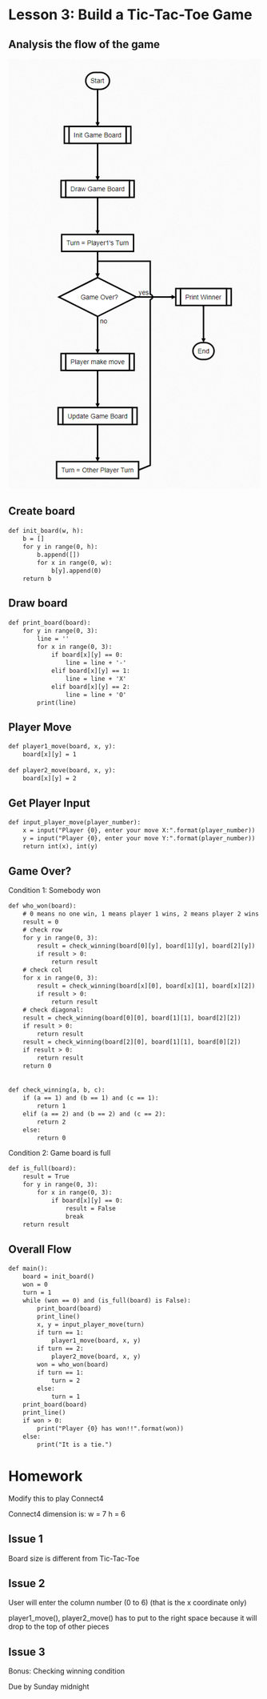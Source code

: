 # Lesson 3: Build a Tic-Tac-Toe Game

## Analysis the flow of the game
![Game Flowchart](images/tictactoe_flow_chart.png)

## Create board
```
def init_board(w, h):
    b = []
    for y in range(0, h):
        b.append([])
        for x in range(0, w):
            b[y].append(0)
    return b
```

## Draw board
```
def print_board(board):
    for y in range(0, 3):
        line = ''
        for x in range(0, 3):
            if board[x][y] == 0:
                line = line + '-'
            elif board[x][y] == 1:
                line = line + 'X'
            elif board[x][y] == 2:
                line = line + 'O'
        print(line)
```

## Player Move
```
def player1_move(board, x, y):
    board[x][y] = 1

def player2_move(board, x, y):
    board[x][y] = 2
```
## Get Player Input
```
def input_player_move(player_number):
    x = input("Player {0}, enter your move X:".format(player_number))
    y = input("Player {0}, enter your move Y:".format(player_number))
    return int(x), int(y)
```

## Game Over?
Condition 1: Somebody won
```
def who_won(board):
    # 0 means no one win, 1 means player 1 wins, 2 means player 2 wins
    result = 0
    # check row
    for y in range(0, 3):
        result = check_winning(board[0][y], board[1][y], board[2][y])
        if result > 0:
            return result
    # check col
    for x in range(0, 3):
        result = check_winning(board[x][0], board[x][1], board[x][2])
        if result > 0:
            return result
    # check diagonal:
    result = check_winning(board[0][0], board[1][1], board[2][2])
    if result > 0:
        return result
    result = check_winning(board[2][0], board[1][1], board[0][2])
    if result > 0:
        return result
    return 0


def check_winning(a, b, c):
    if (a == 1) and (b == 1) and (c == 1):
        return 1
    elif (a == 2) and (b == 2) and (c == 2):
        return 2
    else:
        return 0
```
Condition 2: Game board is full
```
def is_full(board):
    result = True
    for y in range(0, 3):
        for x in range(0, 3):
            if board[x][y] == 0:
                result = False
                break
    return result
```

## Overall Flow
```
def main():
    board = init_board()
    won = 0
    turn = 1
    while (won == 0) and (is_full(board) is False):
        print_board(board)
        print_line()
        x, y = input_player_move(turn)
        if turn == 1:
            player1_move(board, x, y)
        if turn == 2:
            player2_move(board, x, y)
        won = who_won(board)
        if turn == 1:
            turn = 2
        else:
            turn = 1
    print_board(board)
    print_line()
    if won > 0:
        print("Player {0} has won!!".format(won))
    else:
        print("It is a tie.")
```


# Homework
Modify this to play Connect4

Connect4 dimension is:
w = 7
h = 6

## Issue 1
Board size is different from Tic-Tac-Toe

## Issue 2
User will enter the column number (0 to 6)
(that is the x coordinate only)

player1_move(), player2_move() has to put to the right space because it will drop to the top of other pieces

## Issue 3
Bonus: Checking winning condition

Due by Sunday midnight


